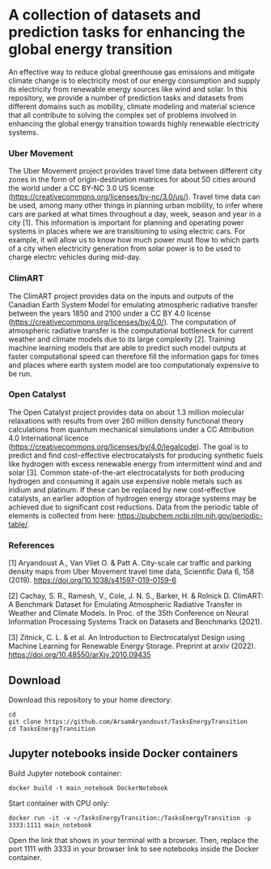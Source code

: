 # A collection of datasets and prediction tasks for enhancing the global energy transition

An effective way to reduce global greenhouse gas emissions and mitigate climate 
change is to electricity most of our energy consumption and supply its electricity 
from renewable energy sources like wind and solar. In this repository, we provide 
a number of prediction tasks and datasets from different domains such as mobility, 
climate modeling and material science that all contribute to solving the complex 
set of problems involved in enhancing the global energy transition towards highly 
renewable electricity systems.




### Uber Movement

The Uber Movement project provides travel time data between different city zones
in the form of origin-destination matrices for about 50 cities around the world 
under a CC BY-NC 3.0 US license (https://creativecommons.org/licenses/by-nc/3.0/us/). 
Travel time data can be used, among many other things in planning urban mobility, 
to infer where cars are parked at what times throughout a day, week, season and 
year in a city [1]. This information is important for planning and operating power 
systems in places where we are transitioning to using electric cars. For example, 
it will allow us to know how much power must flow to which parts of a city when 
electricity generation from solar power is to be used to charge electrc vehicles 
during mid-day.


### ClimART

The ClimART project provides data on the inputs and outputs of the Canadian Earth
System Model for emulating atmospheric radiative transfer between the years 1850 
and 2100 under a CC BY 4.0 license (https://creativecommons.org/licenses/by/4.0/).
The computation of atmospheric radiative transfer is the computational bottleneck 
for current weather and climate models due to its large complexity [2]. Training
machine learning models that are able to predict such model outputs at faster 
computational speed can therefore fill the information gaps for times and places
where earth system model are too computationaly expensive to be run.


### Open Catalyst

The Open Catalyst project provides data on about 1.3 million molecular relaxations
with results from over 260 million density functional theory calculations from
quantum mechanical simulations under a CC Attribution 4.0 International licence
(https://creativecommons.org/licenses/by/4.0/legalcode). The goal is to predict 
and find cost-effective electrocatalysts for producing synthetic fuels like 
hydrogen with excess renewable energy from intermittent wind and and solar [3]. 
Common state-of-the-art electrocatalysts for both producing hydrogen and consuming
it again use expensive noble metals such as iridium and platinum. If these can be
replaced by new cost-effective catalysts, an earlier adoption of hydrogen energy
storage systems may be achieved due to significant cost reductions. Data from the
periodic table of elements is collected from here: https://pubchem.ncbi.nlm.nih.gov/periodic-table/.




### References

[1] Aryandoust A., Van Vliet O. & Patt A. City-scale car traffic and parking density 
maps from Uber Movement travel time data, Scientific Data 6, 158 (2019). 
https://doi.org/10.1038/s41597-019-0159-6

[2] Cachay, S. R., Ramesh, V., Cole, J. N. S., Barker, H. & Rolnick D. ClimART:
A Benchmark Dataset for Emulating Atmospheric Radiative Transfer in Weather and 
Climate Models. In Proc. of the 35th Conference on Neural Information Processing 
Systems Track on Datasets and Benchmarks (2021).

[3] Zitnick, C. L. & et al. An Introduction to Electrocatalyst Design using Machine 
Learning for Renewable Energy Storage. Preprint at arxiv (2022).
https://doi.org/10.48550/arXiv.2010.09435


## Download
Download this repository to your home directory:

```
cd 
git clone https://github.com/ArsamAryandoust/TasksEnergyTransition
cd TasksEnergyTransition
```


## Jupyter notebooks inside Docker containers

Build Jupyter notebook container:

```
docker build -t main_notebook DockerNotebook
```


Start container with CPU only:

```
docker run -it -v ~/TasksEnergyTransition:/TasksEnergyTransition -p 3333:1111 main_notebook
```

Open the link that shows in your terminal with a browser. Then, replace the port 
1111 with 3333 in your browser link to see notebooks inside the Docker container.
